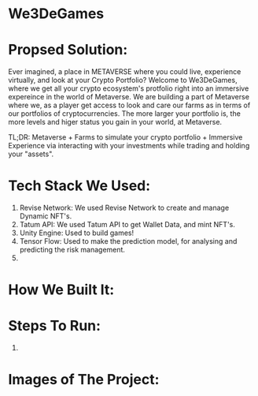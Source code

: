 # We3DeGames

# Propsed Solution:
Ever imagined, a place in METAVERSE where you could live, experience virtually, and look at your Crypto Portfolio? Welcome to We3DeGames, where we get all your crypto ecosystem's protfolio right into an immersive expereince in the world of Metaverse. We are building a part of Metaverse where we, as a player get access to look and care our farms as in terms of our portfolios of cryptocurrencies. The more larger your portfolio is, the more levels and higer status you gain in your world, at Metaverse. 

TL;DR: Metaverse + Farms to simulate your crypto portfolio + Immersive Experience via interacting with your investments while trading and holding your "assets".


# Tech Stack We Used: 

1. Revise Network: We used Revise Network to create and manage Dynamic NFT's.
2. Tatum API: We used Tatum API to get Wallet Data, and mint NFT's. 
3. Unity Engine: Used to build games!
4. Tensor Flow: Used to make the prediction model, for analysing and predicting the risk management. 
5. 

# How We Built It:

# Steps To Run:
1. 
# Images of The Project: 

